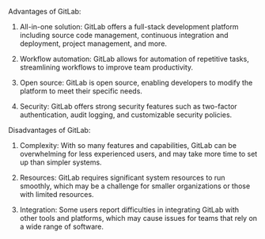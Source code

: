 Advantages of GitLab:

1. All-in-one solution: GitLab offers a full-stack development platform including source code management, continuous integration and deployment, project management, and more.

2. Workflow automation: GitLab allows for automation of repetitive tasks, streamlining workflows to improve team productivity.

3. Open source: GitLab is open source, enabling developers to modify the platform to meet their specific needs.

4. Security: GitLab offers strong security features such as two-factor authentication, audit logging, and customizable security policies.

Disadvantages of GitLab:

1. Complexity: With so many features and capabilities, GitLab can be overwhelming for less experienced users, and may take more time to set up than simpler systems.

2. Resources: GitLab requires significant system resources to run smoothly, which may be a challenge for smaller organizations or those with limited resources.

3. Integration: Some users report difficulties in integrating GitLab with other tools and platforms, which may cause issues for teams that rely on a wide range of software.
